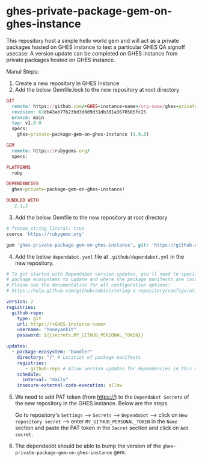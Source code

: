 # ghes-private-package-gem-on-ghes-instance
This repository host a simple hello world gem and will act as a private packages hosted on GHES instance to test a particular GHES QA signoff usecase: A version update can be completed on GHES instance from private packages hosted on GHES instance.

Manul Steps:

1. Create a new repository in GHES Instance
2. Add the below Gemfile.lock to the new repository at root directory
```ruby
GIT
  remote: https://github.com/<GHES-instance-name>/org-name/ghes-private-package-gem-on-ghes-instance
  revision: 63db43ab77623bd3d0d9d31db381a3670585fc25
  branch: main
  tag: v1.0.0
  specs:
    ghes-private-package-gem-on-ghes-instance (1.0.0)

GEM
  remote: https://rubygems.org/
  specs:

PLATFORMS
  ruby

DEPENDENCIES
  ghes-private-package-gem-on-ghes-instance!

BUNDLED WITH
   2.1.2
```

3. Add the below Gemfile to the new repository at root directory
```ruby
# frozen_string_literal: true
source 'https://rubygems.org'

gem 'ghes-private-package-gem-on-ghes-instance', git: 'https://github.com/<GHES Instance name>/org-name/ghes-private-package-gem-on-ghes-instance', branch: "main"
```

4. Add the below `dependabot.yaml` file at `.github/dependabot.yml` in the new repository.

```yaml
# To get started with Dependabot version updates, you'll need to specify which
# package ecosystems to update and where the package manifests are located.
# Please see the documentation for all configuration options:
# https://help.github.com/github/administering-a-repository/configuration-options-for-dependency-updates

version: 2
registries:
  github-repo:
    type: git
    url: https://<GHES-instance-name>
    username: "honeyankit"
    password: ${{secrets.MY_GITHUB_PERSONAL_TOKEN}}

updates:
  - package-ecosystem: "bundler"
    directory: "/" # Location of package manifests
    registries:
       - github-repo # Allow version updates for dependencies in this registry
    schedule:
      interval: "daily"
    insecure-external-code-execution: allow
```

5. We need to add PAT token (from [https://<GHES-instance-name>](https://<GHES-instance-name>/settings/tokens)) to the `Dependabot Secrets` of the new repository in the GHES instance. Below are the steps.

   Go to repository's `Settings` --> `Secrets` --> `Dependabot` --> click on `New repository secret` --> enter `MY_GITHUB_PERSONAL_TOKEN` in the `Name` section and paste the PAT token in the `Secret` section and click on `Add secret`.

6. The dependaobt should be able to bump the version of the `ghes-private-package-gem-on-ghes-instance` gem.

